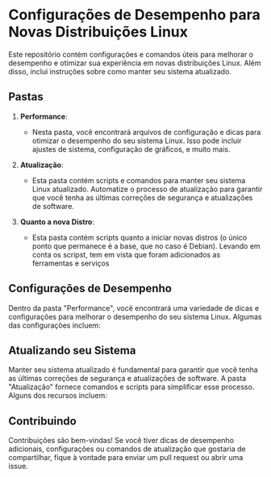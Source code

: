 # Configurações de Desempenho para Novas Distribuições Linux

Este repositório contém configurações e comandos úteis para melhorar o desempenho e otimizar sua experiência em novas distribuições Linux. Além disso, inclui instruções sobre como manter seu sistema atualizado.

## Pastas

1. **Performance**:
   - Nesta pasta, você encontrará arquivos de configuração e dicas para otimizar o desempenho do seu sistema Linux. Isso pode incluir ajustes de sistema, configuração de gráficos, e muito mais.

2. **Atualização**:
   - Esta pasta contém scripts e comandos para manter seu sistema Linux atualizado. Automatize o processo de atualização para garantir que você tenha as últimas correções de segurança e atualizações de software.
  
3. **Quanto a nova Distro**:
   - Esta pasta contém scripts quanto a iniciar novas distros (o único ponto que permanece é a base, que no caso é Debian). Levando em conta os scripst, tem em vista que foram adicionados as ferramentas e serviços 

## Configurações de Desempenho

Dentro da pasta "Performance", você encontrará uma variedade de dicas e configurações para melhorar o desempenho do seu sistema Linux. Algumas das configurações incluem:

## Atualizando seu Sistema

Manter seu sistema atualizado é fundamental para garantir que você tenha as últimas correções de segurança e atualizações de software. A pasta "Atualização" fornece comandos e scripts para simplificar esse processo. Alguns dos recursos incluem:

## Contribuindo

Contribuições são bem-vindas! Se você tiver dicas de desempenho adicionais, configurações ou comandos de atualização que gostaria de compartilhar, fique à vontade para enviar um pull request ou abrir uma issue.
